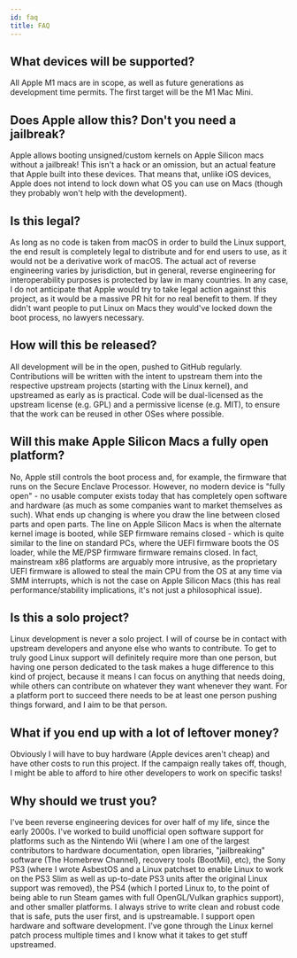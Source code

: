 ```yaml
---
id: faq
title: FAQ
---
```


## What devices will be supported?
All Apple M1 macs are in scope, as well as future generations as development time permits. The first target will be the M1 Mac Mini.

## Does Apple allow this? Don't you need a jailbreak?
Apple allows booting unsigned/custom kernels on Apple Silicon macs without a jailbreak! This isn't a hack or an omission, but an actual feature that Apple built into these devices. That means that, unlike iOS devices, Apple does not intend to lock down what OS you can use on Macs (though they probably won't help with the development).

## Is this legal?
As long as no code is taken from macOS in order to build the Linux support, the end result is completely legal to distribute and for end users to use, as it would not be a derivative work of macOS. The actual act of reverse engineering varies by jurisdiction, but in general, reverse engineering for interoperability purposes is protected by law in many countries. In any case, I do not anticipate that Apple would try to take legal action against this project, as it would be a massive PR hit for no real benefit to them. If they didn't want people to put Linux on Macs they would've locked down the boot process, no lawyers necessary.

## How will this be released?
All development will be in the open, pushed to GitHub regularly. Contributions will be written with the intent to upstream them into the respective upstream projects (starting with the Linux kernel), and upstreamed as early as is practical. Code will be dual-licensed as the upstream license (e.g. GPL) and a permissive license (e.g. MIT), to ensure that the work can be reused in other OSes where possible.

## Will this make Apple Silicon Macs a fully open platform?
No, Apple still controls the boot process and, for example, the firmware that runs on the Secure Enclave Processor. However, no modern device is "fully open" - no usable computer exists today that has completely open software and hardware (as much as some companies want to market themselves as such). What ends up changing is where you draw the line between closed parts and open parts. The line on Apple Silicon Macs is when the alternate kernel image is booted, while SEP firmware remains closed - which is quite similar to the line on standard PCs, where the UEFI firmware boots the OS loader, while the ME/PSP firmware firmware remains closed. In fact, mainstream x86 platforms are arguably more intrusive, as the proprietary UEFI firmware is allowed to steal the main CPU from the OS at any time via SMM interrupts, which is not the case on Apple Silicon Macs (this has real performance/stability implications, it's not just a philosophical issue).

## Is this a solo project?
Linux development is never a solo project. I will of course be in contact with upstream developers and anyone else who wants to contribute. To get to truly good Linux support will definitely require more than one person, but having one person dedicated to the task makes a huge difference to this kind of project, because it means I can focus on anything that needs doing, while others can contribute on whatever they want whenever they want. For a platform port to succeed there needs to be at least one person pushing things forward, and I aim to be that person.

## What if you end up with a lot of leftover money?
Obviously I will have to buy hardware (Apple devices aren't cheap) and have other costs to run this project. If the campaign really takes off, though, I might be able to afford to hire other developers to work on specific tasks!

## Why should we trust you?
I've been reverse engineering devices for over half of my life, since the early 2000s. I've worked to build unofficial open software support for platforms such as the Nintendo Wii (where I am one of the largest contributors to hardware documentation, open libraries, "jailbreaking" software (The Homebrew Channel), recovery tools (BootMii), etc), the Sony PS3 (where I wrote AsbestOS and a Linux patchset to enable Linux to work on the PS3 Slim as well as up-to-date PS3 units after the original Linux support was removed), the PS4 (which I ported Linux to, to the point of being able to run Steam games with full OpenGL/Vulkan graphics support), and other smaller platforms. I always strive to write clean and robust code that is safe, puts the user first, and is upstreamable. I support open hardware and software development. I've gone through the Linux kernel patch process multiple times and I know what it takes to get stuff upstreamed.
